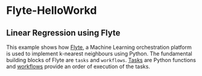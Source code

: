 # Flyte-HelloWorkd
## Linear Regression using Flyte

This example shows how [Flyte](https://docs.flyte.org/en/latest/getting_started/index.html), a Machine Learning orchestration platform is used to implement k-nearest neighbours using Python. 
The fundamental building blocks of Flyte are ``tasks`` and ``workflows``. [Tasks](https://docs.flyte.org/projects/cookbook/en/latest/auto/core/flyte_basics/task.html) are Python functions and [workflows](https://docs.flyte.org/projects/cookbook/en/latest/auto/core/flyte_basics/basic_workflow.html) provide an order of execution of the tasks.
